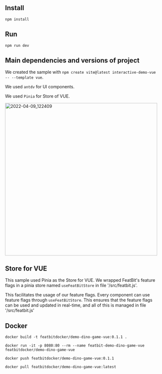 
## Install

```
npm install
```

## Run

```
npm run dev
```

## Main dependencies and versions of project

We created the sample with `npm create vite@latest interactive-demo-vue -- --template vue`.

We used `antdv` for UI components. 

We used `Pinia` for Store of VUE.

<img width="500" alt="2022-04-09_122409" src="https://user-images.githubusercontent.com/68597908/193397108-2d63d927-fe38-4e28-9e09-448d669b1dfc.png">


## Store for VUE

This sample used Pinia as the Store for VUE. We wrapped FeatBit's feature flags in a pinia store named `useFeatBitStore` in file '/src/featbit.js'.  

This facilitates the usage of our feature flags. Every component can use feature flags through `useFeatBitStore`. This ensures that the feature flags can be used and updated in real-time, and all of this is managed in file '/src/featbit.js'

## Docker

`docker build -t featbitdocker/demo-dino-game-vue:0.1.1 .`

`docker run -it -p 8080:80 --rm --name featbit-demo-dino-game-vue featbitdocker/demo-dino-game-vue`

`docker push featbitdocker/demo-dino-game-vue:0.1.1`

`docker pull featbitdocker/demo-dino-game-vue:latest`
